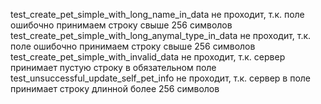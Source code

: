 test_create_pet_simple_with_long_name_in_data не проходит, т.к. поле ошибочно принимаем строку свыше 256 символов
test_create_pet_simple_with_long_anymal_type_in_data не проходит, т.к. поле ошибочно принимаем строку свыше 256 символов
test_create_pet_simple_with_invalid_data не проходит, т.к. сервер принимает пустую строку в обязательном поле
test_unsuccessful_update_self_pet_info не проходит, т.к. сервер в поле принимает строку длинной более 256 символов